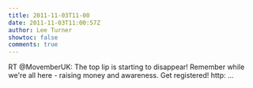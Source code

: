 ```yaml
---
title: 2011-11-03T11-00
date: 2011-11-03T11:00:57Z
author: Lee Turner
showtoc: false
comments: true
---
```


RT @MovemberUK: The top lip is starting to disappear! Remember while we're all here - raising money and awareness. Get registered! http: ...

